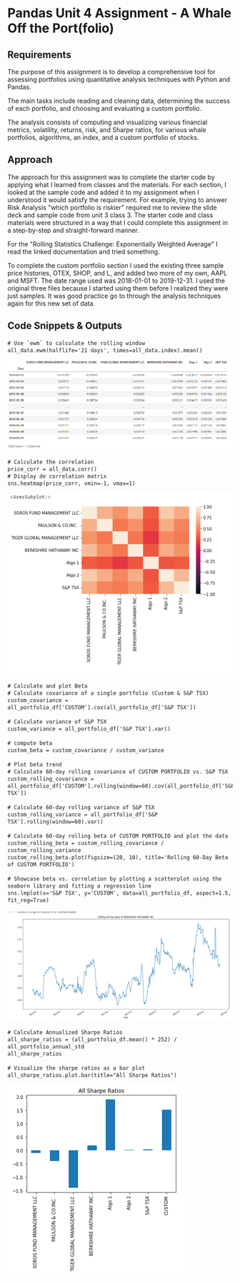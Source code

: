 # Pandas Unit 4 Assignment - A Whale Off the Port(folio)

## Requirements

The purpose of this assignment is to develop a comprehensive tool for assessing portfolios using quantitative analysis techniques with Python and Pandas.

The main tasks include reading and cleaning data, determining the success of each portfolio, and choosing and evaluating a custom portfolio.

The analysis consists of computing and visualizing various financial metrics, volatility, returns, risk, and Sharpe ratios, for various whale portfolios, algorithms, an index, and a custom portfolio of stocks.

## Approach

The approach for this assignment was to complete the starter code by applying what I learned from classes and the materials. For each section, I looked at the sample code and added it to my assignment when I understood it would satisfy the requirement. For example, trying to answer Risk Analysis "which portfolio is riskier" required me to review the slide deck and sample code from unit 3 class 3. The starter code and class materials were structured in a way that I could complete this assignment in a step-by-step and straight-forward manner.

For the "Rolling Statistics Challenge: Exponentially Weighted Average" I read the linked documentation and tried something.

To complete the custom portfolio section I used the existing three sample price histories, OTEX, SHOP, and L, and added two more of my own, AAPL and MSFT. The date range used was 2018-01-01 to 2019-12-31. I used the original three files because I started using them before I realized they were just samples. It was good practice go to through the analysis techniques again for this new set of data.

## Code Snippets & Outputs

```
# Use `ewm` to calculate the rolling window
all_data.ewm(halflife='21 days', times=all_data.index).mean()
```

![Rolling Statistics Challenge: Exponentially Weighted Average](/Resources/output3.PNG)

```
# Calculate the correlation
price_corr = all_data.corr()
# Display de correlation matrix
sns.heatmap(price_corr, vmin=-1, vmax=1)
```

![Rolling Statistics Challenge: Exponentially Weighted Average](/Resources/output4.PNG)

```
# Calculate and plot Beta
# Calculate covariance of a single portfolio (Custom & S&P TSX)
custom_covariance = all_portfolio_df['CUSTOM'].cov(all_portfolio_df['S&P TSX'])

# Calculate variance of S&P TSX
custom_variance = all_portfolio_df['S&P TSX'].var()

# compute beta
custom_beta = custom_covariance / custom_variance

# Plot beta trend
# Calculate 60-day rolling covariance of CUSTOM PORTFOLIO vs. S&P TSX
custom_rolling_covariance = all_portfolio_df['CUSTOM'].rolling(window=60).cov(all_portfolio_df['S&P TSX'])

# Calculate 60-day rolling variance of S&P TSX
custom_rolling_variance = all_portfolio_df['S&P TSX'].rolling(window=60).var()

# Calculate 60-day rolling beta of CUSTOM PORTFOLIO and plot the data
custom_rolling_beta = custom_rolling_covariance / custom_rolling_variance
custom_rolling_beta.plot(figsize=(20, 10), title='Rolling 60-Day Beta of CUSTOM PORTFOLIO')

# Showcase beta vs. correlation by plotting a scatterplot using the seaborn library and fitting a regression line
sns.lmplot(x='S&P TSX', y='CUSTOM', data=all_portfolio_df, aspect=1.5, fit_reg=True)
```

![Rolling 60-Day Beta of CUSTOM PORTFOLIO](/Resources/output1.PNG)

```
# Calculate Annualized Sharpe Ratios
all_sharpe_ratios = (all_portfolio_df.mean() * 252) / all_portfolio_annual_std
all_sharpe_ratios

# Visualize the sharpe ratios as a bar plot
all_sharpe_ratios.plot.bar(title="All Sharpe Ratios")
```

![Sharpe ratios](/Resources/output2.PNG)